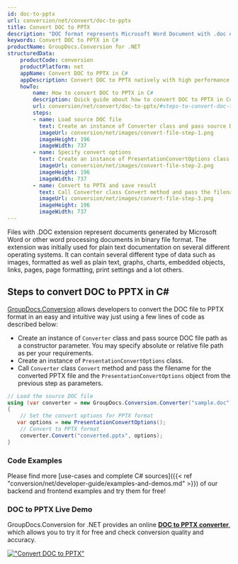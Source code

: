 ```yaml
---
id: doc-to-pptx
url: conversion/net/convert/doc-to-pptx
title: Convert DOC to PPTX
description: "DOC format represents Microsoft Word Document with .doc extension. Learn how to convert DOC to PPTX file programmatically in C# language using GroupDocs.Conversion for .NET library."
keywords: Convert DOC to PPTX in C#
productName: GroupDocs.Conversion for .NET
structuredData:
    productCode: conversion
    productPlatform: net
    appName: Convert DOC to PPTX in C#
    appDescription: Convert DOC to PPTX natively with high performance using C# language and server side GroupDocs.Conversion for .NET APIs, without the use of any software like Microsoft or Open Office.
    howTo:
        name: How to convert DOC to PPTX in C# 
        description: Quick guide about how to convert DOC to PPTX in C# with high performance and accuracy.
        url: conversion/net/convert/doc-to-pptx/#steps-to-convert-doc-to-pptx-in-c
        steps:
        - name: Load source DOC file 
          text: Create an instance of Converter class and pass source DOC file path as a constructor parameter. You may specify absolute or relative file path as per your requirements. 
          imageUrl: conversion/net/images/convert-file-step-1.png
          imageHeight: 196
          imageWidth: 737
        - name: Specify convert options 
          text: Create an instance of PresentationConvertOptions class.
          imageUrl: conversion/net/images/convert-file-step-2.png
          imageHeight: 196
          imageWidth: 737
        - name: Convert to PPTX and save result 
          text: Call Converter class Convert method and pass the filename for the converted HTML file and the PresentationConvertOptions object from the previous step as parameters.
          imageUrl: conversion/net/images/convert-file-step-3.png
          imageHeight: 196
          imageWidth: 737
---
```


Files with .DOC extension represent documents generated by Microsoft Word or other word processing documents in binary file format. The extension was initially used for plain text documentation on several different operating systems. It can contain several different type of data such as images, formatted as well as plain text, graphs, charts, embedded objects, links, pages, page formatting, print settings and a lot others.

## Steps to convert DOC to PPTX in C#

[GroupDocs.Conversion](https://products.groupdocs.com/conversion/net) allows developers to convert the DOC file to PPTX format in an easy and intuitive way just using a few lines of code as described below:

* Create an instance of `Converter` class and pass source DOC file path as a constructor parameter. You may specify absolute or relative file path as per your requirements. 
* Create an instance of `PresentationConvertOptions` class.
* Call `Converter` class `Convert` method and pass the filename for the converted PPTX file and the `PresentationConvertOptions` object from the previous step as parameters.

```csharp
// Load the source DOC file
using (var converter = new GroupDocs.Conversion.Converter("sample.doc"))
{
    // Set the convert options for PPTX format
   var options = new PresentationConvertOptions();
    // Convert to PPTX format
    converter.Convert("converted.pptx", options);
}
```

### Code Examples

Please find more [use-cases and complete C# sources]({{< ref "conversion/net/developer-guide/examples-and-demos.md" >}}) of our backend and frontend examples and try them for free!

### DOC to PPTX Live Demo

GroupDocs.Conversion for .NET provides an online [**DOC to PPTX converter**](https://products.groupdocs.app/conversion/doc-to-pptx), which allows you to try it for free and check conversion quality and accuracy.

[!["Convert DOC to PPTX"](conversion/net/images/convert-to-pptx/convert-doc-to-pptx.png)](https://products.groupdocs.app/conversion/doc-to-pptx)